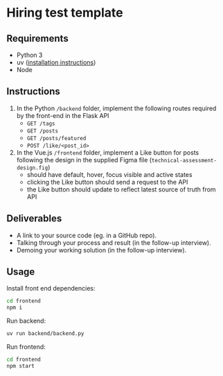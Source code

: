 # Hiring test template

## Requirements

- Python 3
- uv ([installation instructions](https://docs.astral.sh/uv/getting-started/installation/))
- Node

## Instructions

1. In the Python `/backend` folder, implement the following routes required by the front-end in the Flask API
   - `GET /tags`
   - `GET /posts`
   - `GET /posts/featured`
   - `POST /like/<post_id>`
2. In the Vue.js `/frontend` folder, implement a Like button for posts following the design in the supplied Figma file (`technical-assessment-design.fig`)
   - should have default, hover, focus visible and active states 
   - clicking the Like button should send a request to the API
   - the Like button should update to reflect latest source of truth from API

## Deliverables

- A link to your source code (eg. in a GitHub repo).
- Talking through your process and result (in the follow-up interview).
- Demoing your working solution (in the follow-up interview).

## Usage

Install front end dependencies:

```bash
cd frontend
npm i
```

Run backend:

```bash
uv run backend/backend.py
```

Run frontend:

```bash
cd frontend
npm start
```